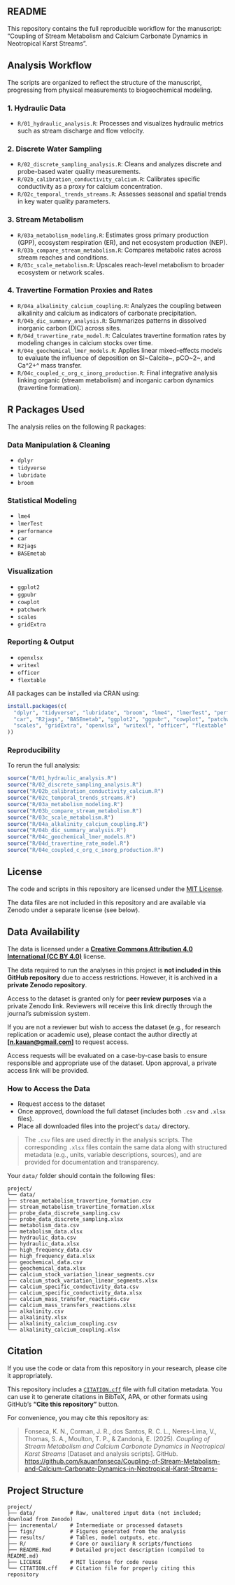 ## README

This repository contains the full reproducible workflow for the manuscript: “Coupling of Stream Metabolism and Calcium Carbonate Dynamics in Neotropical Karst Streams”.

## Analysis Workflow

The scripts are organized to reflect the structure of the manuscript, progressing from physical measurements to biogeochemical modeling.

### 1. Hydraulic Data

-   `R/01_hydraulic_analysis.R`: Processes and visualizes hydraulic metrics such as stream discharge and flow velocity.

### 2. Discrete Water Sampling

-   `R/02_discrete_sampling_analysis.R`: Cleans and analyzes discrete and probe-based water quality measurements.
-   `R/02b_calibration_conductivity_calcium.R`: Calibrates specific conductivity as a proxy for calcium concentration.
-   `R/02c_temporal_trends_streams.R`: Assesses seasonal and spatial trends in key water quality parameters.

### 3. Stream Metabolism

-   `R/03a_metabolism_modeling.R`: Estimates gross primary production (GPP), ecosystem respiration (ER), and net ecosystem production (NEP).
-   `R/03b_compare_stream_metabolism.R`: Compares metabolic rates across stream reaches and conditions.
-   `R/03c_scale_metabolism.R`: Upscales reach-level metabolism to broader ecosystem or network scales.

### 4. Travertine Formation Proxies and Rates

-   `R/04a_alkalinity_calcium_coupling.R`: Analyzes the coupling between alkalinity and calcium as indicators of carbonate precipitation.
-   `R/04b_dic_summary_analysis.R`: Summarizes patterns in dissolved inorganic carbon (DIC) across sites.
-   `R/04d_travertine_rate_model.R`: Calculates travertine formation rates by modeling changes in calcium stocks over time.
-   `R/04e_geochemical_lmer_models.R`: Applies linear mixed-effects models to evaluate the influence of deposition on SI~Calcite~, pCO~2~, and Ca^2+^ mass transfer.
-   `R/04c_coupled_c_org_c_inorg_production.R`: Final integrative analysis linking organic (stream metabolism) and inorganic carbon dynamics (travertine formation).

## R Packages Used

The analysis relies on the following R packages:

### Data Manipulation & Cleaning

-   `dplyr`
-   `tidyverse`
-   `lubridate`
-   `broom`

### Statistical Modeling

-   `lme4`
-   `lmerTest`
-   `performance`
-   `car`
-   `R2jags`
-   `BASEmetab`

### Visualization

-   `ggplot2`
-   `ggpubr`
-   `cowplot`
-   `patchwork`
-   `scales`
-   `gridExtra`

### Reporting & Output

-   `openxlsx`
-   `writexl`
-   `officer`
-   `flextable`

All packages can be installed via CRAN using:

``` r
install.packages(c(
  "dplyr", "tidyverse", "lubridate", "broom", "lme4", "lmerTest", "performance",
  "car", "R2jags", "BASEmetab", "ggplot2", "ggpubr", "cowplot", "patchwork", 
  "scales", "gridExtra", "openxlsx", "writexl", "officer", "flextable"
))
```

### Reproducibility

To rerun the full analysis:

``` r
source("R/01_hydraulic_analysis.R")
source("R/02_discrete_sampling_analysis.R")
source("R/02b_calibration_conductivity_calcium.R")
source("R/02c_temporal_trends_streams.R")
source("R/03a_metabolism_modeling.R")
source("R/03b_compare_stream_metabolism.R")
source("R/03c_scale_metabolism.R")
source("R/04a_alkalinity_calcium_coupling.R")
source("R/04b_dic_summary_analysis.R")
source("R/04c_geochemical_lmer_models.R")
source("R/04d_travertine_rate_model.R")
source("R/04e_coupled_c_org_c_inorg_production.R")  
```

## License

The code and scripts in this repository are licensed under the [MIT License](LICENSE).

The data files are not included in this repository and are available via Zenodo under a separate license (see below).

## Data Availability

The data is licensed under a **[Creative Commons Attribution 4.0 International (CC BY 4.0)](https://creativecommons.org/licenses/by/4.0/)** license.

The data required to run the analyses in this project is **not included in this GitHub repository** due to access restrictions. However, it is archived in a **private Zenodo repository**.

Access to the dataset is granted only for **peer review purposes** via a private Zenodo link. Reviewers will receive this link directly through the journal’s submission system.

If you are not a reviewer but wish to access the dataset (e.g., for research replication or academic use), please contact the author directly at **[n.kauan@gmail.com]** to request access.

Access requests will be evaluated on a case-by-case basis to ensure responsible and appropriate use of the dataset. Upon approval, a private access link will be provided.

### How to Access the Data

- Request access to the dataset 
- Once approved, download the full dataset (includes both `.csv` and `.xlsx` files).
- Place all downloaded files into the project's `data/` directory.

> The `.csv` files are used directly in the analysis scripts. The corresponding `.xlsx` files contain the same data along with structured metadata (e.g., units, variable descriptions, sources), and are provided for documentation and transparency.

Your `data/` folder should contain the following files:

```         
project/
└── data/
├── stream_metabolism_travertine_formation.csv
├── stream_metabolism_travertine_formation.xlsx
├── probe_data_discrete_sampling.csv
├── probe_data_discrete_sampling.xlsx
├── metabolism_data.csv
├── metabolism_data.xlsx
├── hydraulic_data.csv
├── hydraulic_data.xlsx
├── high_frequency_data.csv
├── high_frequency_data.xlsx
├── geochemical_data.csv
├── geochemical_data.xlsx
├── calcium_stock_variation_linear_segments.csv
├── calcium_stock_variation_linear_segments.xlsx
├── calcium_specific_conductivity_data.csv
├── calcium_specific_conductivity_data.xlsx
├── calcium_mass_transfer_reactions.csv
├── calcium_mass_transfers_reactions.xlsx
├── alkalinity.csv
├── alkalinity.xlsx
├── alkalinity_calcium_coupling.csv
└── alkalinity_calcium_coupling.xlsx
```
## Citation

If you use the code or data from this repository in your research, please cite it appropriately.

This repository includes a [`CITATION.cff`](CITATION.cff) file with full citation metadata. You can use it to generate citations in BibTeX, APA, or other formats using GitHub’s **“Cite this repository”** button.

For convenience, you may cite this repository as:

> Fonseca, K. N., Corman, J. R., dos Santos, R. C. L., Neres-Lima, V., Thomas, S. A., Moulton, T. P., & Zandonà, E. (2025). *Coupling of Stream Metabolism and Calcium Carbonate Dynamics in Neotropical Karst Streams* [Dataset and analysis scripts]. GitHub. https://github.com/kauanfonseca/Coupling-of-Stream-Metabolism-and-Calcium-Carbonate-Dynamics-in-Neotropical-Karst-Streams-

## Project Structure

```         
project/
├── data/           # Raw, unaltered input data (not included; download from Zenodo)
├── incremental/    # Intermediate or processed datasets
├── figs/           # Figures generated from the analysis
├── results/        # Tables, model outputs, etc.
├── R/              # Core or auxiliary R scripts/functions
├── README.Rmd      # Detailed project description (compiled to README.md)
├── LICENSE         # MIT license for code reuse
└── CITATION.cff    # Citation file for properly citing this repository
```
